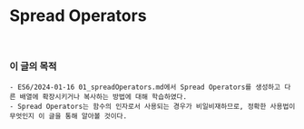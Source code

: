 # Spread Operators
</br>

### 이 글의 목적
    - ES6/2024-01-16 01_spreadOperators.md에서 Spread Operators를 생성하고 다른 배열에 확장시키거나 복사하는 방법에 대해 학습하였다.
    - Spread Operators는 함수의 인자로서 사용되는 경우가 비일비재하므로, 정확한 사용법이 무엇인지 이 글을 통해 알아볼 것이다.
</br>

